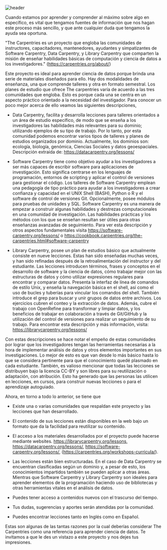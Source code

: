 <!--
.. title: Por qué deberías considerar a The Carpentries como una referencia para aprender ciencia de datos
.. slug: por-que-deberias-considerar-carpentries-como-una-referencia-para-aprender-ciencia-de-datos
.. date: 2021-03-08
.. author: Anavelyz Pérez
.. tags: data science, learning, carpentries, ciencia de datos
.. category: learning
.. link: 
.. description: 
.. type: text
-->

<!-- # Por qué deberías considerar a The Carpentries como una referencia para aprender ciencia de datos -->

![header](../../../images/blog/por-que-deberias-considerar-carpentries-como-una-referencia-para-aprender-ciencia-de-datos/header.png)

Cuando estamos por aprender y comprender al máximo sobre algo en específico, es vital que tengamos fuentes de información que nos hagan este proceso más sencillo, y que ante cualquier duda que tengamos la ayuda sea oportuna.

<!-- TEASER_END -->

"The Carpentries es un proyecto que engloba las comunidades de instructores, capacitadores, mantenedores, ayudantes y simpatizantes de Software Carpentry, Data Carpentry, y Library Carpentry que comparten la misión de enseñar habilidades básicas de computación y ciencia de datos a los investigadores."
(https://carpentries.org/about/)

Este proyecto es ideal para aprender ciencia de datos porque brinda una serie de materiales diseñados para ello. Hay dos modalidades de enseñanza, una que comprende talleres y otra en formato semestral. Los planes de estudio que ofrece The carpentries varía de acuerdo a las tres comunidades que engloba. Esto es porque cada una se centra en un aspecto práctico orientado a la necesidad del investigador. Para conocer un poco mejor acerca de ello veamos las siguientes descripciones,

- Data Carpentry, facilita y desarrolla lecciones para talleres orientados a un área de estudio específico, de modo que se enseña a los investigadores las habilidades más relevantes para su dominio; utilizando ejemplos de su tipo de trabajo. Por lo tanto, por esta comunidad podemos encontrar varios tipos de talleres y planes de estudios organizados por dominio. Actualmente, los dominios son: ecología, biología, genómica, Ciencias Sociales y datos geoespaciales. Descripción extraída de: https://datacarpentry.org/lessons/

- Software Carpentry tiene como objetivo ayudar a los investigadores a ser más capaces de escribir software para aplicaciones de investigación. Esto significa centrarse en los lenguajes de programación, entornos de scripting y aplicar el control de versiones para gestionar el código.
  Los talleres de Software Carpentry emplean una pedagogía de tipo práctico para ayudar a los investigadores a crear confianza y capacidad en el UNIX Shell (BASH), Python o R y el software de control de versiones Git. Opcionalmente, posee módulos para pruebas de unidades y SQL.
  Software Carpentry es una manera de empezar a construir algunas habilidades y destrezas computacionales en una comunidad de investigación. Las habilidades prácticas y los métodos con los que se enseñan resultan ser útiles para otras enseñanzas avanzadas de seguimiento. Para ver esta descripción y otros aspectos fundamentales visita https://software-carpentry.org/lessons/ o https://cookbook.carpentries.org/the-carpentries.html#software-carpentry

- Library Carpentry, posee un plan de estudios básico que actualmente consiste en nueve lecciones. Estas han sido enseñadas muchas veces, y han sido refinadas después de la retroalimentación del instructor y del estudiante. Las lecciones introducen términos, frases y conceptos en el desarrollo de software y la ciencia de datos, cómo trabajar mejor con las estructuras de datos y cómo utilizar expresiones regulares para encontrar y comparar datos. Presenta la interfaz de línea de comandos de estilo Unix, y enseña la navegación básica en el shell, así como el uso de bucles y tuberías para vincular los comandos del shell. También introduce el grep para buscar y unir grupos de datos entre archivos. Los ejercicios cubren el conteo y la extracción de datos. Además, cubre el trabajo con OpenRefine para transformar y limpiar datos, y los beneficios de trabajar en colaboración a través de Git/GitHub y la utilización del control de versiones para realizar un seguimiento de su trabajo. Para encontrar esta descripción y más información, visita: https://librarycarpentry.org/lessons/

Con estas descripciones se hace notar el empeño de estas comunidades por lograr que los investigadores tengan las herramientas necesarias a la hora de implementar análisis de datos y otros elementos importantes en sus investigaciones. Lo mejor de esto es que van desde lo más básico hasta lo que se considera pertinente para que el conocimiento quedé plasmado en cada estudiante.
También, es valioso mencionar que todas las lecciones se distribuyen bajo la licencia CC-BY y son libres para su reutilización o adaptación, con atribución. Esto ha generado que las personas las utilicen en lecciones, en cursos, para construir nuevas lecciones o para el aprendizaje autoguiado.

Ahora, en torno a todo lo anterior, se tiene que

- Existe una o varias comunidades que respaldan este proyecto y las lecciones que han desarrollado.

- El contenido de sus lecciones están disponibles en la web bajo un formato que da la facilidad para reutilizar su contenido.

- El acceso a los materiales desarrollados por el proyecto puede hacerse mediante websites. https://librarycarpentry.org/lessons, https://datacarpentry.org/lessons/, https://software-carpentry.org/lessons/, (https://carpentries.org/workshops-curricula/).

- Las lecciones están bien estructuradas. En el caso de Data Carpentry se encuentran clasificadas según un dominio y, a pesar de esto, los conocimientos impartidos también se pueden aplicar a otras áreas. Mientras que Software Carpentry y Library Carpentry son ideales para aprender elementos de la programación haciendo uso de bibliotecas y otras herramientas vitales en el análisis de datos.

- Puedes tener acceso a contenidos nuevos con el trascurso del tiempo.

- Tus dudas, sugerencias y aportes serán atendidas por la comunidad.

- Puedes encontrar lecciones tanto en Inglés como en Español.

Estas son algunas de las tantas razones por la cual deberías considerar The Carpentries como una referencia para aprender ciencia de datos. Te invitamos a que le des un vistazo a este proyecto y nos dejes tus impresiones.
